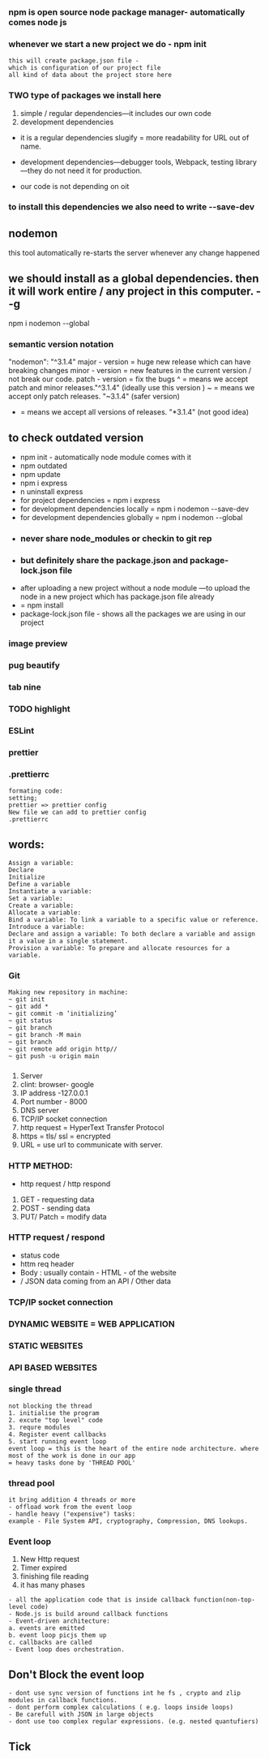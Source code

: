 ### npm is open source node package manager- automatically comes node js
### whenever we start a new project we do - npm init
``` 
this will create package.json file -
which is configuration of our project file 
all kind of data about the project store here

```

### TWO type of packages we install here
1. simple / regular dependencies—it includes our own code 
2. development dependencies 

* it is a regular dependencies 
slugify = more readability for URL out of name. 

* development dependencies—debugger tools, Webpack, testing library—they do not need it for production. 
* our code is not depending on oit 
### to install this dependencies we also need to write --save-dev 

## nodemon 
this tool automatically re-starts the server whenever any change happened 

## we should install as a global dependencies. then it will work entire / any project in this computer. --g 
npm i nodemon --global

### semantic version notation 
"nodemon": "^3.1.4"
major - version = huge new release which can have breaking changes
minor - version = new features in the current version / not break our code. 
patch - version = fix the bugs
^ = means we accept patch and minor releases."^3.1.4" (ideally use this version )
~ = means we accept only patch releases. "~3.1.4" (safer version)
* = means we accept all versions of releases. "*3.1.4" (not good idea)


## to check outdated version 
* npm init - automatically node module comes with it 
* npm outdated 
* npm update 
* npm i express
* n uninstall express 
* for project dependencies = npm i express
* for development dependencies locally = npm i nodemon --save-dev 
* for development dependencies globally = npm i nodemon --global 
* ### never share node_modules or checkin to git rep
* ### but definitely share the package.json and package-lock.json file 
* after uploading a new project without a node module
—to upload the node in a new project which has package.json file already  
* = npm install 
* package-lock.json file - shows all the packages we are using in our project 

[//]: # (other packages for dev- help )
### image preview 
### pug beautify 
### tab nine
### TODO highlight 
### ESLint
### prettier 
### .prettierrc
``` 
formating code: 
setting; 
prettier => prettier config 
New file we can add to prettier config
.prettierrc 

```
## words:
```
Assign a variable:
Declare
Initialize
Define a variable
Instantiate a variable:
Set a variable:
Create a variable:
Allocate a variable:
Bind a variable: To link a variable to a specific value or reference.
Introduce a variable:
Declare and assign a variable: To both declare a variable and assign it a value in a single statement.
Provision a variable: To prepare and allocate resources for a variable.

```

### Git 
``` 
Making new repository in machine: 
~ git init 
~ git add *
~ git commit -m ‘initializing’
~ git status 
~ git branch 
~ git branch -M main 
~ git branch
~ git remote add origin http//
~ git push -u origin main 

```
###
1. Server 
2. clint: browser- google
3. IP address -127.0.0.1 
4. Port number - 8000 
5. DNS server  
6. TCP/IP socket connection 
7. http request = HyperText Transfer Protocol
8. https = tls/ ssl = encrypted 
9. URL = use url to communicate with server.
### HTTP METHOD: 
* http request / http respond 
1. GET - requesting data
2. POST - sending data
3. PUT/ Patch  = modify data

### HTTP request / respond 
* status code 
* httm req header 
* Body : usually contain - HTML - of the website
* / JSON data coming from an API / Other data 

### TCP/IP socket connection 

### DYNAMIC WEBSITE = WEB APPLICATION
### STATIC WEBSITES
### API BASED WEBSITES 


### single thread
``` 
not blocking the thread 
1. initialise the program 
2. excute "top level" code
3. requre modules 
4. Register event callbacks 
5. start running event loop 
event loop = this is the heart of the entire node architecture. where most of the work is done in our app
= heavy tasks done by 'THREAD POOL'

```
### thread pool
``` 
it bring addition 4 threads or more 
- offload work from the event loop 
- handle heavy ("expensive") tasks: 
example - File System API, cryptography, Compression, DNS lookups. 
```

### Event loop
1. New Http request 
2. Timer expired
3. finishing file reading 
4. it has many phases 
```
- all the application code that is inside callback function(non-top-level code)
- Node.js is build around callback functions
- Event-driven architecture: 
a. events are emitted
b. event loop picjs them up 
c. callbacks are called
- Event loop does orchestration. 
```

## Don't Block the event loop 
``` 
- dont use sync version of functions int he fs , crypto and zlip modules in callback functions.
- dont perform complex calculations ( e.g. loops inside loops)
- Be carefull with JSON in large objects 
- dont use too complex regular expressions. (e.g. nested quantufiers) 

```

## Tick 




